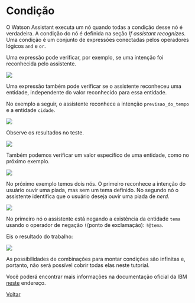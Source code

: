 # Condição

O Watson Assistant executa um nó quando todas a condição desse nó é verdadeira. A condição do nó é definida na seção *If assistant recognizes*. Uma condição é um conjunto de expressões conectadas pelos operadores lógicos `and` e `or`.

Uma expressão pode verificar, por exemplo, se uma intenção foi reconhecida pelo assistente.

![](ConditionExample01.png)

Uma expressão também pode verificar se o assistente reconheceu uma entidade, independente do valor reconhecido para essa entidade.

No exemplo a seguir, o assistente reconhece a intenção `previsao_do_tempo` e a entidade `cidade`.

![](ConditionExample02.png)

Observe os resultados no teste.

![](ConditionExample02Test.png)

Também podemos verificar um valor específico de uma entidade, como no próximo exemplo.

![](ConditionExample03.png)

No próximo exemplo temos dois nós. O primeiro reconhece a intenção do usuário ouvir uma piada, mas sem um tema definido. No segundo nó o assistente identifica que o usuário deseja ouvir uma piada de *nerd*.

![](ConditionExample04.png)

No primeiro nó o assistente está negando a existência da entidade `tema` usando o operador de negação `!`(ponto de exclamação): `!@tema`.

Eis o resultado do trabalho:

![](ConditionExample04Test.png)

As possibilidades de combinações para montar condições são infinitas e, portanto, não será possível cobrir todas elas neste tutorial.

Você poderá encontrar mais informações na documentação oficial da IBM [neste](https://cloud.ibm.com/docs/services/assistant?topic=assistant-dialog-build) endereço.

[Voltar](../README.md)